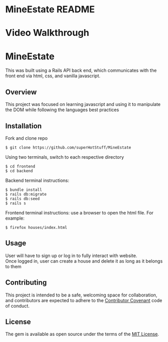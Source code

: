 # MineEstate README

# Video Walkthrough

# MineEstate

This was built using a Rails API back end, which communicates with the front end via html, css, and vanilla javascript.

## Overview

This project was focused on learning javascript and using it to manipulate the DOM while following the languages best practices

## Installation

Fork and clone repo

    $ git clone https://github.com/superHotStuff/MineEstate
    

Using two terminals, switch to each respective directory

    $ cd frontend
    $ cd backend
  

Backend terminal instructions: 

    $ bundle install
    $ rails db:migrate
    $ rails db:seed
    $ rails s

Frontend terminal instructions:
    use a browser to open the html file. For example:
    
    $ firefox houses/index.html

## Usage

User will have to sign up or log in to fully interact with website.  
Once logged in, user can create a house and delete it as long as it belongs to them

## Contributing

This project is intended to be a safe, welcoming space for collaboration, and contributors are expected to adhere to the [Contributor Covenant](http://contributor-covenant.org) code of conduct.

## License

The gem is available as open source under the terms of the [MIT License](https://opensource.org/licenses/MIT).

